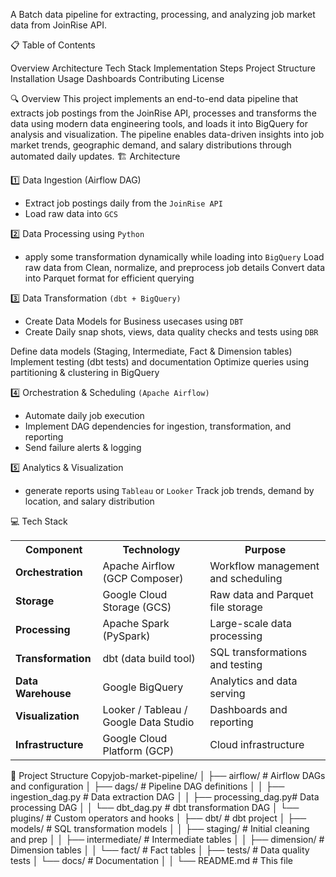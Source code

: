 
A Batch data pipeline for extracting, processing, and analyzing job market data from JoinRise API.

📋 Table of Contents

Overview
Architecture
Tech Stack
Implementation Steps
Project Structure
Installation
Usage
Dashboards
Contributing
License

🔍 Overview
This project implements an end-to-end data pipeline that extracts job postings from the JoinRise API, processes and transforms the data using modern data engineering tools, and loads it into BigQuery for analysis and visualization.
The pipeline enables data-driven insights into job market trends, geographic demand, and salary distributions through automated daily updates.
🏗️ Architecture

1️⃣ Data Ingestion (Airflow DAG)
 - Extract job postings daily from the `JoinRise API`
 - Load raw data into `GCS`

2️⃣ Data Processing using `Python`

- apply some transformation dynamically while loading into `BigQuery`
Load raw data from 
Clean, normalize, and preprocess job details
Convert data into Parquet format for efficient querying

3️⃣ Data Transformation `(dbt + BigQuery)`
 - Create Data Models for Business usecases using `DBT`
 - Create Daily snap shots, views, data quality checks and tests using `DBR`
   
Define data models (Staging, Intermediate, Fact & Dimension tables)
Implement testing (dbt tests) and documentation
Optimize queries using partitioning & clustering in BigQuery

4️⃣ Orchestration & Scheduling `(Apache Airflow)`
 - Automate daily job execution
 - Implement DAG dependencies for ingestion, transformation, and reporting
 - Send failure alerts & logging

5️⃣ Analytics & Visualization
 - generate reports using `Tableau` or  `Looker`
Track job trends, demand by location, and salary distribution

💻 Tech Stack
<div align="center">
  <table>
    <tr>
      <th>Component</th>
      <th>Technology</th>
      <th>Purpose</th>
    </tr>
    <tr>
      <td><b>Orchestration</b></td>
      <td>Apache Airflow (GCP Composer)</td>
      <td>Workflow management and scheduling</td>
    </tr>
    <tr>
      <td><b>Storage</b></td>
      <td>Google Cloud Storage (GCS)</td>
      <td>Raw data and Parquet file storage</td>
    </tr>
    <tr>
      <td><b>Processing</b></td>
      <td>Apache Spark (PySpark)</td>
      <td>Large-scale data processing</td>
    </tr>
    <tr>
      <td><b>Transformation</b></td>
      <td>dbt (data build tool)</td>
      <td>SQL transformations and testing</td>
    </tr>
    <tr>
      <td><b>Data Warehouse</b></td>
      <td>Google BigQuery</td>
      <td>Analytics and data serving</td>
    </tr>
    <tr>
      <td><b>Visualization</b></td>
      <td>Looker / Tableau / Google Data Studio</td>
      <td>Dashboards and reporting</td>
    </tr>
    <tr>
      <td><b>Infrastructure</b></td>
      <td>Google Cloud Platform (GCP)</td>
      <td>Cloud infrastructure</td>
    </tr>
  </table>
</div>

📁 Project Structure
Copyjob-market-pipeline/
│
├── airflow/                 # Airflow DAGs and configuration
│   ├── dags/                # Pipeline DAG definitions
│   │   ├── ingestion_dag.py # Data extraction DAG
│   │   ├── processing_dag.py# Data processing DAG
│   │   └── dbt_dag.py       # dbt transformation DAG
│   └── plugins/             # Custom operators and hooks
│
├── dbt/                     # dbt project
│   ├── models/              # SQL transformation models
│   │   ├── staging/         # Initial cleaning and prep
│   │   ├── intermediate/    # Intermediate tables
│   │   ├── dimension/       # Dimension tables
│   │   └── fact/            # Fact tables
│   ├── tests/               # Data quality tests
│   └── docs/                # Documentation
│
│
└── README.md                # This file
